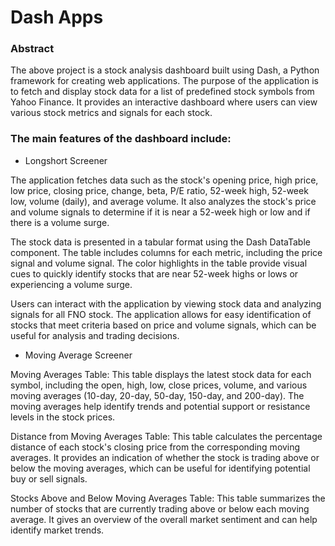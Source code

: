 # Dash Apps 

### Abstract

The above project is a stock analysis dashboard built using Dash, a Python framework for creating web applications. The purpose of the application is to fetch and display stock data for a list of predefined stock symbols from Yahoo Finance. It provides an interactive dashboard where users can view various stock metrics and signals for each stock.


### The main features of the dashboard include:

- Longshort Screener 

The application fetches data such as the stock's opening price, high price, low price, closing price, change, beta, P/E ratio, 52-week high, 52-week low, volume (daily), and average volume. It also analyzes the stock's price and volume signals to determine if it is near a 52-week high or low and if there is a volume surge.

The stock data is presented in a tabular format using the Dash DataTable component. The table includes columns for each metric, including the price signal and volume signal. The color highlights in the table provide visual cues to quickly identify stocks that are near 52-week highs or lows or experiencing a volume surge.

Users can interact with the application by viewing stock data and analyzing signals for all FNO stock. The application allows for easy identification of stocks that meet criteria based on price and volume signals, which can be useful for analysis and trading decisions.

- Moving Average Screener

Moving Averages Table: This table displays the latest stock data for each symbol, including the open, high, low, close prices, volume, and various moving averages (10-day, 20-day, 50-day, 150-day, and 200-day). The moving averages help identify trends and potential support or resistance levels in the stock prices.

Distance from Moving Averages Table: This table calculates the percentage distance of each stock's closing price from the corresponding moving averages. It provides an indication of whether the stock is trading above or below the moving averages, which can be useful for identifying potential buy or sell signals.

Stocks Above and Below Moving Averages Table: This table summarizes the number of stocks that are currently trading above or below each moving average. It gives an overview of the overall market sentiment and can help identify market trends.
